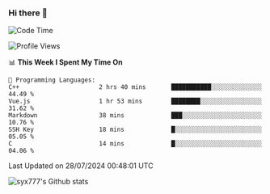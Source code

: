 ### Hi there 👋

<!--
**syx777/syx777** is a ✨ _special_ ✨ repository because its `README.md` (this file) appears on your GitHub profile.

Here are some ideas to get you started:

- 🔭 I’m currently working on ...
- 🌱 I’m currently learning ...
- 👯 I’m looking to collaborate on ...
- 🤔 I’m looking for help with ...
- 💬 Ask me about ...
- 📫 How to reach me: ...
- 😄 Pronouns: ...
- ⚡ Fun fact: ...
-->
<!--START_SECTION:waka-->
![Code Time](http://img.shields.io/badge/Code%20Time-175%20hrs%2039%20mins-blue)

![Profile Views](http://img.shields.io/badge/Profile%20Views-1-blue)

📊 **This Week I Spent My Time On** 

```text
💬 Programming Languages: 
C++                      2 hrs 40 mins       ███████████░░░░░░░░░░░░░░   44.49 % 
Vue.js                   1 hr 53 mins        ████████░░░░░░░░░░░░░░░░░   31.62 % 
Markdown                 38 mins             ███░░░░░░░░░░░░░░░░░░░░░░   10.76 % 
SSH Key                  18 mins             █░░░░░░░░░░░░░░░░░░░░░░░░   05.05 % 
C                        14 mins             █░░░░░░░░░░░░░░░░░░░░░░░░   04.06 % 
```


 Last Updated on 28/07/2024 00:48:01 UTC
<!--END_SECTION:waka-->

![syx777's Github stats](https://github-readme-stats-syx777.vercel.app/api?username=syx777&show_icons=true&count_private=true)
